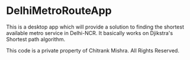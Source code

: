 # DelhiMetroRouteApp
This is a desktop app which will provide a solution to finding the shortest available metro service in Delhi-NCR. It basically works on Djikstra's Shortest path algorithm. 



This code is a private property of Chitrank Mishra. All Rights Reserved.
